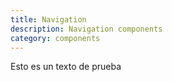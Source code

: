 ```yaml
---
title: Navigation
description: Navigation components
category: components
---
```


Esto es un texto de prueba
